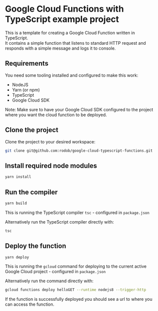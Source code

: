 # Google Cloud Functions with TypeScript example project
This is a template for creating a Google Cloud Function written in TypeScript.  
It contains a simple function that listens to standard HTTP request and responds with a simple message and logs it to console.

## Requirements
You need some tooling installed and configured to make this work:
* NodeJS
* Yarn (or npm)
* TypeScript
* Google Cloud SDK

Note: Make sure to have your Google Cloud SDK configured to the project where you want the cloud function to be deployed.

## Clone the project
Clone the project to your desired workspace:
```bash
git clone git@github.com:rodob/google-cloud-typescript-functions.git
```

## Install required node modules
```bash
yarn install
```

## Run the compiler
```bash
yarn build
```
This is running the TypeScript compiler `tsc` - configured in `package.json`

Alternatively run the TypeScript compiler directly with:
```bash
tsc
```

## Deploy the function
```bash
yarn deploy
```
This is running the `gcloud` command for deploying to the current active Google Cloud project - configured in `package.json`

Alternatively run the command directly with:
```bash
gcloud functions deploy helloGET --runtime nodejs8 --trigger-http
```

If the function is successfully deployed you should see a url to where you can access the function.